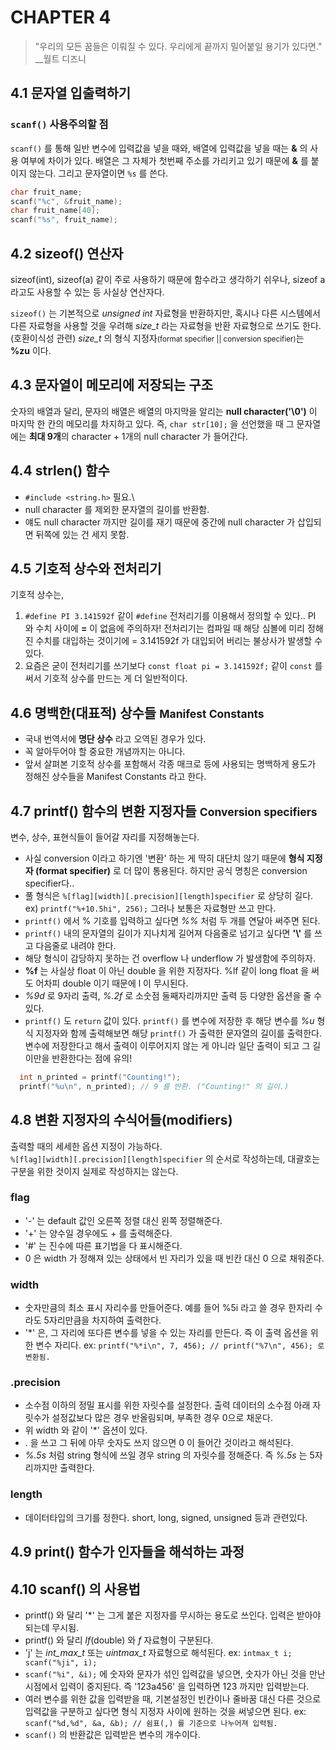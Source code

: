 # CHAPTER 4

> "우리의 모든 꿈들은 이뤄질 수 있다. 우리에게 끝까지 밀어붙일 용기가 있다면."  __월트 디즈니

## 4.1 문자열 입출력하기
### `scanf()` 사용주의할 점
`scanf()` 를 통해 일반 변수에 입력값을 넣을 때와, 배열에 입력값을 넣을 때는 **&** 의 사용 여부에 차이가 있다. 배열은 그 자체가 첫번째 주소를 가리키고 있기 때문에 **&** 를 붙이지 않는다. 그리고 문자열이면 `%s` 를 쓴다.
```c++
char fruit_name;
scanf("%c", &fruit_name);
char fruit_name[40];
scanf("%s", fruit_name);
```

## 4.2 sizeof() 연산자
sizeof(int), sizeof(a) 같이 주로 사용하기 때문에 함수라고 생각하기 쉬우나, sizeof a 라고도 사용할 수 있는 등 사실상 연산자다. 

`sizeof()` 는 기본적으로 *unsigned int* 자료형을 반환하지만, 혹시나 다른 시스템에서 다른 자료형을 사용할 것을 우려해 *size_t* 라는 자료형을 반환 자료형으로 쓰기도 한다.(호환이식성 관련) *size_t* 의 형식 지정자<small>(format specifier || conversion specifier)</small>는 **%zu** 이다.

## 4.3 문자열이 메모리에 저장되는 구조
숫자의 배열과 달리, 문자의 배열은 배열의 마지막을 알리는 **null character('\0')** 이 마지막 한 칸의 메모리를 차지하고 있다. 즉, `char str[10];` 을 선언했을 때 그 문자열에는 **최대 9개**의 character + 1개의 null character 가 들어간다.

## 4.4 strlen() 함수
* `#include <string.h>` 필요.\
* null character 를 제외한 문자열의 길이를 반환함.
* 얘도 null character 까지만 길이를 재기 때문에 중간에 null character 가 삽입되면 뒤쪽에 있는 건 세지 못함.

## 4.5 기호적 상수와 전처리기
기호적 상수는,
1. `#define PI 3.141592f` 같이 `#define` 전처리기를 이용해서 정의할 수 있다.. PI 와 수치 사이에 **=** 이 없음에 주의하자! 전처리기는 컴파일 때 해당 심볼에 미리 정해진 수치를 대입하는 것이기에 = 3.141592f 가 대입되어 버리는 불상사가 발생할 수 있다.
1. 요즘은 굳이 전처리기를 쓰기보다 `const float pi = 3.141592f;` 같이 `const` 를 써서 기호적 상수를 만드는 게 더 일반적이다. 

## 4.6 명백한(대표적) 상수들 <small>Manifest Constants</small>
* 국내 번역서에 **명단 상수** 라고 오역된 경우가 있다. 
* 꼭 알아두어야 할 중요한 개념까지는 아니다.
* 앞서 살펴본 기호적 상수를 포함해서 각종 매크로 등에 사용되는 명백하게 용도가 정해진 상수들을 Manifest Constants 라고 한다.

## 4.7 printf() 함수의 변환 지정자들 <small>Conversion specifiers</small>
변수, 상수, 표현식들이 들어갈 자리를 지정해놓는다.

* 사실 conversion 이라고 하기엔 '변환' 하는 게 딱히 대단치 않기 때문에 **형식 지정자 (format specifier)** 로 더 많이 통용된다. 하지만 공식 명칭은 conversion specifier다..
* 풀 형식은 `%[flag][width][.precision][length]specifier` 로 상당히 길다. ex) `printf("%+10.5hi", 256);` 그러나 보통은 자료형만 쓰고 만다.
* `printf()` 에서 % 기호를 입력하고 싶다면 *%%* 처럼 두 개를 연달아 써주면 된다.
* `printf()` 내의 문자열의 길이가 지나치게 길어져 다음줄로 넘기고 싶다면 **'\\'** 를 쓰고 다음줄로 내려야 한다.
* 해당 형식이 감당하지 못하는 건 overflow 나 underflow 가 발생함에 주의하자.
* **%f** 는 사실상 float 이 아닌 double 을 위한 지정자다. %lf 같이 long float 을 써도 어차피 double 이기 때문에 l 이 무시된다.
* *%9d* 로 9자리 출력, *%.2f* 로 소숫점 둘째자리까지만 출력 등 다양한 옵션을 줄 수 있다.
* `printf()` 도 `return` 값이 있다. `printf()` 를 변수에 저장한 후 해당 변수를 *%u* 형식 지정자와 함께 출력해보면 해당 `printf()` 가 출력한 문자열의 길이를 출력한다. 변수에 저장한다고 해서 출력이 이루어지지 않는 게 아니라 일단 출력이 되고 그 길이만을 반환한다는 점에 유의!
```c
  int n_printed = printf("Counting!");
  printf("%u\n", n_printed); // 9 를 반환. ("Counting!" 의 길이.)
```

## 4.8 변환 지정자의 수식어들(modifiers)
출력할 때의 세세한 옵션 지정이 가능하다.\
 `%[flag][width][.precision][length]specifier` 의 순서로 작성하는데, 대괄호는 구분을 위한 것이지 실제로 작성하지는 않는다.

 ### flag
 * \'-' 는 default 값인 오른쪽 정렬 대신 왼쪽 정렬해준다.
 * '+' 는 양수일 경우에도 + 를 출력해준다.
 * '#' 는 진수에 따른 표기법을 다 표시해준다.
 * 0 은 width 가 정해져 있는 상태에서 빈 자리가 있을 때 빈칸 대신 0 으로 채워준다.

 ### width
 * 숫자만큼의 최소 표시 자리수를 만들어준다. 예를 들어 %5i 라고 쓸 경우 한자리 수라도 5자리만큼을 차지하여 출력한다.
 * \'*' 은, 그 자리에 또다른 변수를 넣을 수 있는 자리를 만든다. 즉 이 출력 옵션을 위한 변수 자리다. ex: `printf("%*i\n", 7, 456); // printf("%7\n", 456); 로 변환됨.`
 
 ### .precision
 * 소수점 이하의 정밀 표시를 위한 자릿수를 설정한다. 출력 데이터의 소수점 아래 자릿수가 설정값보다 많은 경우 반올림되며, 부족한 경우 0으로 채운다.
 * 위 width 와 같이 \'*' 옵션이 있다.
 * . 을 쓰고 그 뒤에 아무 숫자도 쓰지 않으면 0 이 들어간 것이라고 해석된다.
 * *%.5s* 처럼 string 형식에 쓰일 경우 string 의 자릿수를 정해준다. 즉 *%.5s* 는 5자리까지만 출력한다.

 ### length
 * 데이터타입의 크기를 정한다. short, long, signed, unsigned 등과 관련있다.

 ## 4.9 print() 함수가 인자들을 해석하는 과정

 ## 4.10 scanf() 의 사용법
 * printf() 와 달리  \'*' 는 그게 붙은 지정자를 무시하는 용도로 쓰인다. 입력은 받아야 되는데 무시됨.
 * printf() 와 달리  *lf*(double) 와 *f* 자료형이 구분된다.
 * 'j' 는 *int_max_t* 또는 *uintmax_t* 자료형으로 해석된다. ex: `intmax_t i; scanf("%ji", i);`
 * `scanf("%i", &i);` 에 숫자와 문자가 섞인 입력값을 넣으면, 숫자가 아닌 것을 만난 시점에서 입력이 중지된다. 즉 '123a456' 을 입력하면 123 까지만 입력받는다.
 * 여러 변수를 위한 값을 입력받을 때, 기본설정인 빈칸이나 줄바꿈 대신 다른 것으로 입력값을 구분하고 싶다면 형식 지정자 사이에 원하는 것을 써넣으면 된다. ex: `scanf("%d,%d", &a, &b); // 쉼표(,) 를 기준으로 나누어져 입력됨.`
 * `scanf()` 의 반환값은 입력받은 변수의 개수이다.





